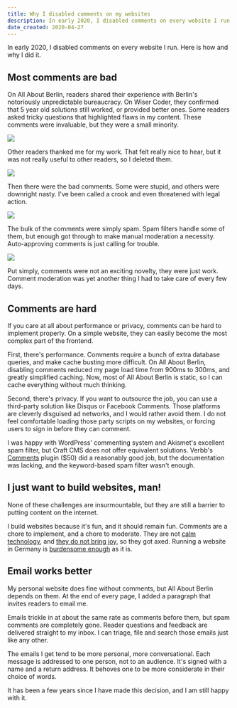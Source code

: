 ```yaml
---
title: Why I disabled comments on my websites
description: In early 2020, I disabled comments on every website I run. Here is how and why I did it.
date_created: 2020-04-27
---
```


In early 2020, I disabled comments on every website I run. Here is how and why I did it.

## Most comments are bad

On All About Berlin, readers shared their experience with Berlin's notoriously unpredictable bureaucracy. On Wiser Coder, they confirmed that 5 year old solutions still worked, or provided better ones. Some readers asked tricky questions that highlighted flaws in my content. These comments were invaluable, but they were a small minority.

![](/images/Bildschirmfoto-2020-04-27-um-11.00.26.png)

Other readers thanked me for my work. That felt really nice to hear, but it was not really useful to other readers, so I deleted them.

![](/images/Bildschirmfoto-2020-04-27-um-11.01.07.png)

Then there were the bad comments. Some were stupid, and others were downright nasty. I've been called a crook and even threatened with legal action.

![](/images/Bildschirmfoto-2020-04-27-um-11.23.59.png)

The bulk of the comments were simply spam. Spam filters handle some of them, but enough got through to make manual moderation a necessity. Auto-approving comments is just calling for trouble.

![](/images/Bildschirmfoto-2020-04-27-um-11.05.24.png)

Put simply, comments were not an exciting novelty, they were just work. Comment moderation was yet another thing I had to take care of every few days.

## Comments are hard

If you care at all about performance or privacy, comments can be hard to implement properly. On a simple website, they can easily become the most complex part of the frontend.

First, there's performance. Comments require a bunch of extra database queries, and make cache busting more difficult. On All About Berlin, disabling comments reduced my page load time from 900ms to 300ms, and greatly simplified caching. Now, most of All About Berlin is static, so I can cache everything without much thinking.

Second, there's privacy. If you want to outsource the job, you can use a third-party solution like Disqus or Facebook Comments. Those platforms are cleverly disguised ad networks, and I would rather avoid them. I do not feel comfortable loading those party scripts on my websites, or forcing users to sign in before they can comment.

I was happy with WordPress' commenting system and Akismet's excellent spam filter, but Craft CMS does not offer equivalent solutions. Verbb's [Comments](https://plugins.craftcms.com/comments) plugin ($50) did a reasonably good job, but the documentation was lacking, and the keyword-based spam filter wasn't enough.

## I just want to build websites, man!

None of these challenges are insurmountable, but they are still a barrier to putting content on the internet.

I build websites because it's fun, and it should remain fun. Comments are a chore to implement, and a chore to moderate. They are not [calm technology](https://calmtech.com/), and [they do not bring joy](https://en.wikipedia.org/wiki/Marie_Kondo#KonMari_method), so they got axed. Running a website in Germany is [burdensome enough](https://allaboutberlin.com/guides/website-compliance-germany) as it is.

## Email works better

My personal website does fine without comments, but All About Berlin depends on them. At the end of every page, I added a paragraph that invites readers to email me.

Emails trickle in at about the same rate as comments before them, but spam comments are completely gone. Reader questions and feedback are delivered straight to my inbox. I can triage, file and search those emails just like any other.

The emails I get tend to be more personal, more conversational. Each message is addressed to one person, not to an audience. It's signed with a name and a return address. It behoves one to be more considerate in their choice of words.

It has been a few years since I have made this decision, and I am still happy with it.

